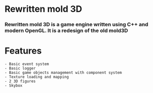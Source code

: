 # Rewritten mold 3D
### Rewritten mold 3D is a game engine written using C++ and modern OpenGL. It is a redesign of the old mold3D 

# Features
    - Basic event system
    - Basic logger
    - Basic game objects management with component system
    - Texture loading and mapping
    - 2 3D figures
    - Skybox
    